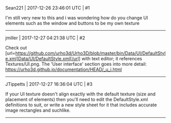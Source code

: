 Sean221 | 2017-12-26 23:46:01 UTC | #1

I'm still very new to this and i was wondering how do you change UI elements such as the window and buttons to be my own texture

-------------------------

jmiller | 2017-12-27 04:21:38 UTC | #2

Check out [url=https://github.com/urho3d/Urho3D/blob/master/bin/Data/UI/DefaultStyle.xml]Data/UI/DefaultStyle.xml[/url] with text editor; it references Textures/UI.png.
The 'User interface' section goes into more detail:  https://urho3d.github.io/documentation/HEAD/_u_i.html

-------------------------

JTippetts | 2017-12-27 16:36:04 UTC | #3

If your UI texture doesn't align exactly with the default texture (size and placement of elements) then you'll need to edit the DefaultStyle.xml definitions to suit, or write a new style sheet for it that includes accurate image rectangles and suchlike.

-------------------------

